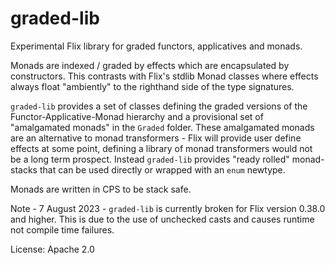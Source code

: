 # graded-lib

Experimental Flix library for graded functors, applicatives and monads.

Monads are indexed / graded by effects which are encapsulated by constructors. This contrasts
with Flix's stdlib Monad classes where effects always float "ambiently" to the righthand 
side of the type signatures.

`graded-lib` provides a set of classes defining the graded versions of the 
Functor-Applicative-Monad hierarchy and a provisional set of "amalgamated monads" in the 
`Graded` folder. These amalgamated monads are an alternative to monad transformers - 
Flix will provide user define effects at some point, defining a library of monad transformers
would not be a long term prospect. Instead `graded-lib` provides "ready rolled" monad-stacks
that can be used directly or wrapped with an `enum` newtype.

Monads are written in CPS to be stack safe.

Note - 7 August 2023 - `graded-lib` is currently broken for Flix version 0.38.0 and higher. 
This is due to the use of unchecked casts and causes runtime not compile time failures. 

License: Apache 2.0
